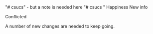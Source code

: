 "# csucs" - but a note is needed here
"# csucs " 
Happiness
New info

Conflicted

A number of new changes are needed to keep going.
